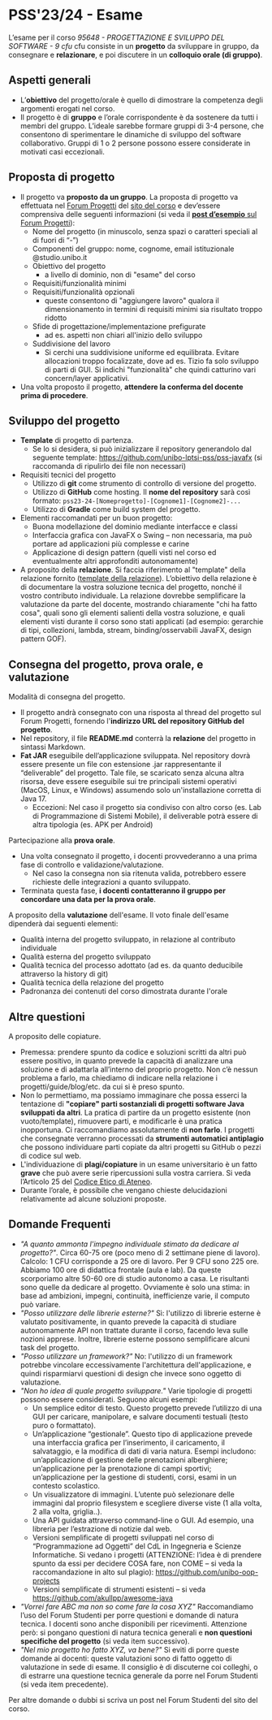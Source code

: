 # PSS'23/24 - Esame

L’esame per il corso *95648 - PROGETTAZIONE E SVILUPPO DEL SOFTWARE - 9 cfu* cfu consiste in un **progetto** da sviluppare in gruppo, da consegnare e **relazionare**, e poi discutere in un **colloquio orale (di gruppo)**.  

## Aspetti generali

* L’**obiettivo** del progetto/orale è quello di dimostrare la competenza degli argomenti erogati nel corso. 
* Il progetto è di **gruppo** e l’orale corrispondente è da sostenere da tutti i membri del gruppo. L’ideale sarebbe formare gruppi di 3-4 persone,
  che consentono di sperimentare le dinamiche di sviluppo del software collaborativo. Gruppi di 1 o 2 persone possono essere considerate in motivati casi eccezionali.

## Proposta di progetto

* Il progetto va **proposto da un gruppo**.
  La proposta di progetto va effettuata nel [Forum Progetti](https://virtuale.unibo.it/mod/forum/view.php?id=1378493) del [sito del corso](https://virtuale.unibo.it/course/view.php?id=55579)
   e dev’essere comprensiva delle seguenti informazioni
  (si veda il [**post d’esempio** sul Forum Progetti](https://virtuale.unibo.it/mod/forum/discuss.php?d=152002)):
    * Nome del progetto (in minuscolo, senza spazi o caratteri speciali al di fuori di “-”)
    * Componenti del gruppo: nome, cognome, email istituzionale @studio.unibo.it
    * Obiettivo del progetto
        * a livello di dominio, non di "esame" del corso 
    * Requisiti/funzionalità minimi 
    * Requisiti/funzionalità opzionali
        * queste consentono di "aggiungere lavoro" qualora il dimensionamento in termini di requisiti minimi sia risultato troppo ridotto
    * Sfide di progettazione/implementazione prefigurate
        * ad es. aspetti non chiari all'inizio dello sviluppo 
    * Suddivisione del lavoro
        * Si cerchi una suddivisione uniforme ed equilibrata. Evitare allocazioni troppo focalizzate, dove ad es. Tizio fa solo sviluppo di parti di GUI. Si indichi "funzionalità" che quindi catturino vari concern/layer applicativi.
* Una volta proposto il progetto, **attendere la conferma del docente prima di procedere**.

## Sviluppo del progetto

* **Template** di progetto di partenza.
    * Se lo si desidera, si può inizializzare il repository generandolo dal seguente template: <https://github.com/unibo-lptsi-pss/pss-javafx> (si raccomanda di ripulirlo dei file non necessari) 
* Requisiti tecnici del progetto
    * Utilizzo di **git** come strumento di controllo di versione del progetto.
    * Utilizzo di **GitHub** come hosting. Il **nome del repository** sarà così formato: `pss23-24-[Nomeprogetto]-[Cognome1]-[Cognome2]-...`
    * Utilizzo di **Gradle** come build system del progetto.
* Elementi raccomandati per un buon progetto:
    * Buona modellazione del dominio mediante interfacce e classi
    * Interfaccia grafica con JavaFX o Swing – non necessaria, ma può portare ad applicazioni più complesse e carine
    * Applicazione di design pattern (quelli visti nel corso ed eventualmente altri approfonditi autonomamente)
* A proposito della **relazione**. Si faccia riferimento al "template" della relazione fornito ([template della relazione](https://github.com/unibo-lptsi-pss/report-sample)).
    L’obiettivo della relazione è di documentare la vostra soluzione tecnica del progetto, nonché il vostro contributo individuale.
    La relazione dovrebbe semplificare la valutazione da parte del docente, mostrando chiaramente "chi ha fatto cosa",
    quali sono gli elementi salienti della vostra soluzione, e quali elementi visti durante il corso sono stati applicati
    (ad esempio: gerarchie di tipi, collezioni, lambda, stream, binding/osservabili JavaFX, design pattern GOF).  

## Consegna del progetto, prova orale, e valutazione

Modalità di consegna del progetto.

* Il progetto andrà consegnato con una risposta al thread del progetto sul Forum Progetti, fornendo l'**indirizzo URL del repository GitHub del progetto**.
* Nel repository, il file **README.md** conterrà la **relazione** del progetto in sintassi Markdown.
* **Fat JAR** eseguibile dell’applicazione sviluppata. Nel repository dovrà essere presente un file con estensione .jar rappresentante il “deliverable” del progetto.
  Tale file, se scaricato senza alcuna altra risorsa, deve essere eseguibile sui tre principali sistemi operativi (MacOS, Linux, e Windows) assumendo solo un'installazione corretta di Java 17.
    * Eccezioni: Nel caso il progetto sia condiviso con altro corso (es. Lab di Programmazione di Sistemi Mobile), il deliverable potrà essere di altra tipologia (es. APK per Android)

Partecipazione alla **prova orale**. 

* Una volta consegnato il progetto, i docenti provvederanno a una prima fase di controllo e validazione/valutazione.
    * Nel caso la consegna non sia ritenuta valida, potrebbero essere richieste delle integrazioni a quanto sviluppato.
* Terminata questa fase, **i docenti contatteranno il gruppo per concordare una data per la prova orale**.

A proposito della **valutazione** dell'esame. Il voto finale dell'esame dipenderà dai seguenti elementi:

* Qualità interna del progetto sviluppato, in relazione al contributo individuale
* Qualità esterna del progetto sviluppato
* Qualità tecnica del processo adottato (ad es. da quanto deducibile attraverso la history di git)
* Qualità tecnica della relazione del progetto
* Padronanza dei contenuti del corso dimostrata durante l'orale

## Altre questioni

A proposito delle copiature. 

* Premessa: prendere spunto da codice e soluzioni scritti da altri può essere positivo, in quanto prevede la capacità di analizzare una soluzione e di adattarla all’interno del proprio progetto.
  Non c’è nessun problema a farlo, ma chiediamo di indicare nella relazione i progetti/guide/blog/etc. da cui si è preso spunto. 
* Non lo permettiamo, ma possiamo immaginare che possa esserci la tentazione di **"copiare" parti sostanziali di progetti software Java sviluppati da altri**.
  La pratica di partire da un progetto esistente (non vuoto/template), rimuovere parti, e modificarle è una pratica inopportuna. Ci raccomandiamo assolutamente di **non farlo**.
  I progetti che consegnate verranno processati da **strumenti automatici antiplagio** che possono individuare parti copiate da altri progetti su GitHub o pezzi di codice sul web.
* L'individuazione di **plagi/copiature** in un esame universitario è un fatto **grave** che può avere serie ripercussioni sulla vostra carriera. Si veda l’Articolo 25 del [Codice Etico di Ateneo](https://normateneo.unibo.it/codice_etico.html). 
* Durante l’orale, è possibile che vengano chieste delucidazioni relativamente ad alcune soluzioni proposte.

## Domande Frequenti

* *"A quanto ammonta l'impegno individuale stimato da dedicare al progetto?"*. Circa 60-75 ore (poco meno di 2 settimane piene di lavoro). Calcolo: 1 CFU corrisponde a 25 ore di lavoro. Per 9 CFU sono 225 ore. Abbiamo 100 ore di didattica frontale (aula e lab). Da queste scorporiamo altre 50-60 ore di studio autonomo a casa. Le risultanti sono quelle da dedicare al progetto. Ovviamente è solo una stima: in base ad ambizioni, impegni, continuità, inefficienze varie, il computo può variare. 
* *"Posso utilizzare delle librerie esterne?"* Sì: l'utilizzo di librerie esterne è valutato positivamente,
  in quanto prevede la capacità di studiare autonomamente API non trattate durante il corso, facendo leva sulle nozioni apprese. Inoltre, librerie esterne possono semplificare alcuni task del progetto.
* *"Posso utilizzare un framework?"* No: l'utilizzo di un framework potrebbe vincolare eccessivamente l'architettura dell'applicazione, e quindi risparmiarvi questioni di design che invece sono oggetto di valutazione.
* *"Non ho idea di quale progetto sviluppare."* Varie tipologie di progetti possono essere considerati. Seguono alcuni esempi:
    * Un semplice editor di testo. Questo progetto prevede l’utilizzo di una GUI per caricare, manipolare, e salvare documenti testuali (testo puro o formattato).
    * Un’applicazione “gestionale”. Questo tipo di applicazione prevede una interfaccia grafica per l’inserimento, il caricamento, il salvataggio, e la modifica di dati di varia natura. Esempi includono: un’applicazione di gestione delle prenotazioni alberghiere; un’applicazione per la prenotazione di campi sportivi; un’applicazione per la gestione di studenti, corsi, esami in un contesto scolastico.
    * Un visualizzatore di immagini. L’utente può selezionare delle immagini dal proprio filesystem e scegliere diverse viste (1 alla volta, 2 alla volta, griglia..).
    * Una API guidata attraverso command-line o GUI. Ad esempio, una libreria per l’estrazione di notizie dal web.
    * Versioni semplificate di progetti sviluppati nel corso di “Programmazione ad Oggetti” del CdL in Ingegneria e Scienze Informatiche. Si vedano i progetti
    (ATTENZIONE: l’idea è di prendere spunto da essi per decidere COSA fare, non COME – si veda la raccomandazione in alto sul plagio): <https://github.com/unibo-oop-projects>
    * Versioni semplificate di strumenti esistenti – si veda <https://github.com/akullpp/awesome-java> 
* *"Vorrei fare ABC ma non so come fare la cosa XYZ"* Raccomandiamo l’uso del Forum Studenti per porre questioni e domande di natura tecnica.
  I docenti sono anche disponibili per ricevimenti. Attenzione però: si pongano questioni di natura tecnica generali e **non questioni specifiche del progetto** (si veda item successivo).
* *"Nel mio progetto ho fatto XYZ, va bene?"* Si eviti di porre queste domande ai docenti: queste valutazioni sono di fatto oggetto di valutazione in sede di esame.
  Il consiglio è di discuterne coi colleghi, o di estrarre una questione tecnica generale da porre nel Forum Studenti (si veda item precedente).

Per altre domande o dubbi si scriva un post nel Forum Studenti del sito del corso.
